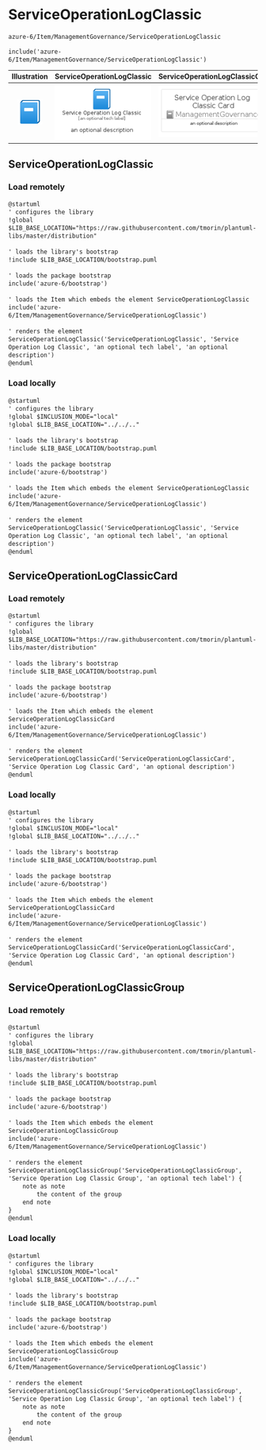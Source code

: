 # ServiceOperationLogClassic


```text
azure-6/Item/ManagementGovernance/ServiceOperationLogClassic
```

```text
include('azure-6/Item/ManagementGovernance/ServiceOperationLogClassic')
```



| Illustration | ServiceOperationLogClassic | ServiceOperationLogClassicCard | ServiceOperationLogClassicGroup |
| :---: | :---: | :---: | :---: |
| ![illustration for Illustration](../../../azure-6/Item/ManagementGovernance/ServiceOperationLogClassic.png) | ![illustration for ServiceOperationLogClassic](../../../azure-6/Item/ManagementGovernance/ServiceOperationLogClassic.Local.png) | ![illustration for ServiceOperationLogClassicCard](../../../azure-6/Item/ManagementGovernance/ServiceOperationLogClassicCard.Local.png) | ![illustration for ServiceOperationLogClassicGroup](../../../azure-6/Item/ManagementGovernance/ServiceOperationLogClassicGroup.Local.png) |




## ServiceOperationLogClassic

### Load remotely
```plantuml
@startuml
' configures the library
!global $LIB_BASE_LOCATION="https://raw.githubusercontent.com/tmorin/plantuml-libs/master/distribution"

' loads the library's bootstrap
!include $LIB_BASE_LOCATION/bootstrap.puml

' loads the package bootstrap
include('azure-6/bootstrap')

' loads the Item which embeds the element ServiceOperationLogClassic
include('azure-6/Item/ManagementGovernance/ServiceOperationLogClassic')

' renders the element
ServiceOperationLogClassic('ServiceOperationLogClassic', 'Service Operation Log Classic', 'an optional tech label', 'an optional description')
@enduml
```

### Load locally
```plantuml
@startuml
' configures the library
!global $INCLUSION_MODE="local"
!global $LIB_BASE_LOCATION="../../.."

' loads the library's bootstrap
!include $LIB_BASE_LOCATION/bootstrap.puml

' loads the package bootstrap
include('azure-6/bootstrap')

' loads the Item which embeds the element ServiceOperationLogClassic
include('azure-6/Item/ManagementGovernance/ServiceOperationLogClassic')

' renders the element
ServiceOperationLogClassic('ServiceOperationLogClassic', 'Service Operation Log Classic', 'an optional tech label', 'an optional description')
@enduml
```

## ServiceOperationLogClassicCard

### Load remotely
```plantuml
@startuml
' configures the library
!global $LIB_BASE_LOCATION="https://raw.githubusercontent.com/tmorin/plantuml-libs/master/distribution"

' loads the library's bootstrap
!include $LIB_BASE_LOCATION/bootstrap.puml

' loads the package bootstrap
include('azure-6/bootstrap')

' loads the Item which embeds the element ServiceOperationLogClassicCard
include('azure-6/Item/ManagementGovernance/ServiceOperationLogClassic')

' renders the element
ServiceOperationLogClassicCard('ServiceOperationLogClassicCard', 'Service Operation Log Classic Card', 'an optional description')
@enduml
```

### Load locally
```plantuml
@startuml
' configures the library
!global $INCLUSION_MODE="local"
!global $LIB_BASE_LOCATION="../../.."

' loads the library's bootstrap
!include $LIB_BASE_LOCATION/bootstrap.puml

' loads the package bootstrap
include('azure-6/bootstrap')

' loads the Item which embeds the element ServiceOperationLogClassicCard
include('azure-6/Item/ManagementGovernance/ServiceOperationLogClassic')

' renders the element
ServiceOperationLogClassicCard('ServiceOperationLogClassicCard', 'Service Operation Log Classic Card', 'an optional description')
@enduml
```

## ServiceOperationLogClassicGroup

### Load remotely
```plantuml
@startuml
' configures the library
!global $LIB_BASE_LOCATION="https://raw.githubusercontent.com/tmorin/plantuml-libs/master/distribution"

' loads the library's bootstrap
!include $LIB_BASE_LOCATION/bootstrap.puml

' loads the package bootstrap
include('azure-6/bootstrap')

' loads the Item which embeds the element ServiceOperationLogClassicGroup
include('azure-6/Item/ManagementGovernance/ServiceOperationLogClassic')

' renders the element
ServiceOperationLogClassicGroup('ServiceOperationLogClassicGroup', 'Service Operation Log Classic Group', 'an optional tech label') {
    note as note
        the content of the group
    end note
}
@enduml
```

### Load locally
```plantuml
@startuml
' configures the library
!global $INCLUSION_MODE="local"
!global $LIB_BASE_LOCATION="../../.."

' loads the library's bootstrap
!include $LIB_BASE_LOCATION/bootstrap.puml

' loads the package bootstrap
include('azure-6/bootstrap')

' loads the Item which embeds the element ServiceOperationLogClassicGroup
include('azure-6/Item/ManagementGovernance/ServiceOperationLogClassic')

' renders the element
ServiceOperationLogClassicGroup('ServiceOperationLogClassicGroup', 'Service Operation Log Classic Group', 'an optional tech label') {
    note as note
        the content of the group
    end note
}
@enduml
```

